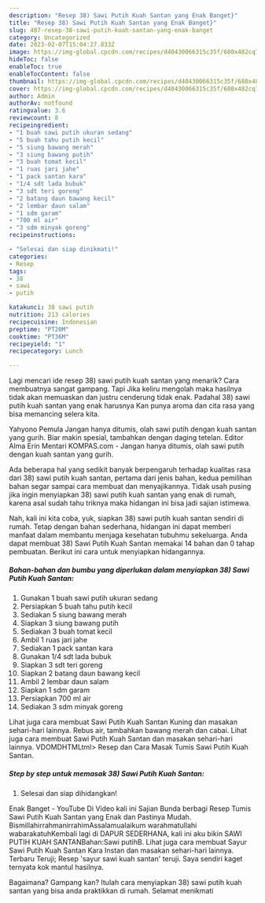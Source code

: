 ```yaml
---
description: "Resep 38) Sawi Putih Kuah Santan yang Enak Banget}"
title: "Resep 38) Sawi Putih Kuah Santan yang Enak Banget}"
slug: 407-resep-38-sawi-putih-kuah-santan-yang-enak-banget
category: Uncategorized
date: 2023-02-07T15:04:27.833Z
image: https://img-global.cpcdn.com/recipes/d40430066315c35f/680x482cq70/38-sawi-putih-kuah-santan-foto-resep-utama.jpg
hideToc: false
enableToc: true
enableTocContent: false
thumbnail: https://img-global.cpcdn.com/recipes/d40430066315c35f/680x482cq70/38-sawi-putih-kuah-santan-foto-resep-utama.jpg
cover: https://img-global.cpcdn.com/recipes/d40430066315c35f/680x482cq70/38-sawi-putih-kuah-santan-foto-resep-utama.jpg
author: Admin
authorAv: notfound
ratingvalue: 3.6
reviewcount: 8
recipeingredient:
- "1 buah sawi putih ukuran sedang"
- "5 buah tahu putih kecil"
- "5 siung bawang merah"
- "3 siung bawang putih"
- "3 buah tomat kecil"
- "1 ruas jari jahe"
- "1 pack santan kara"
- "1/4 sdt lada bubuk"
- "3 sdt teri goreng"
- "2 batang daun bawang kecil"
- "2 lembar daun salam"
- "1 sdm garam"
- "700 ml air"
- "3 sdm minyak goreng"
recipeinstructions:

- "Selesai dan siap dinikmati!"
categories:
- Resep
tags:
- 38
- sawi
- putih

katakunci: 38 sawi putih 
nutrition: 213 calories
recipecuisine: Indonesian
preptime: "PT20M"
cooktime: "PT36M"
recipeyield: "1"
recipecategory: Lunch

---
```



Lagi mencari ide resep 38) sawi putih kuah santan yang menarik? Cara membuatnya sangat gampang. Tapi Jika keliru mengolah maka hasilnya tidak akan memuaskan dan justru cenderung tidak enak. Padahal 38) sawi putih kuah santan yang enak harusnya Kan punya aroma dan cita rasa yang bisa memancing selera kita.


Yahyono Pemula Jangan hanya ditumis, olah sawi putih dengan kuah santan yang gurih. Biar makin spesial, tambahkan dengan daging tetelan. Editor Alma Erin Mentari KOMPAS.com - Jangan hanya ditumis, olah sawi putih dengan kuah santan yang gurih.

Ada beberapa hal yang sedikit banyak berpengaruh terhadap kualitas rasa dari 38) sawi putih kuah santan, pertama dari jenis bahan, kedua pemilihan bahan segar sampai cara membuat dan menyajikannya. Tidak usah pusing jika ingin menyiapkan 38) sawi putih kuah santan yang enak di rumah, karena asal sudah tahu triknya maka hidangan ini bisa jadi sajian istimewa.


Nah, kali ini kita coba, yuk, siapkan 38) sawi putih kuah santan sendiri di rumah. Tetap dengan bahan sederhana, hidangan ini dapat memberi manfaat dalam membantu menjaga kesehatan tubuhmu sekeluarga. Anda dapat membuat 38) Sawi Putih Kuah Santan memakai 14 bahan dan 0 tahap pembuatan. Berikut ini cara untuk menyiapkan hidangannya.

<!--inarticleads1-->

##### Bahan-bahan dan bumbu yang diperlukan dalam menyiapkan 38) Sawi Putih Kuah Santan:

1. Gunakan 1 buah sawi putih ukuran sedang
1. Persiapkan 5 buah tahu putih kecil
1. Sediakan 5 siung bawang merah
1. Siapkan 3 siung bawang putih
1. Sediakan 3 buah tomat kecil
1. Ambil 1 ruas jari jahe
1. Sediakan 1 pack santan kara
1. Gunakan 1/4 sdt lada bubuk
1. Siapkan 3 sdt teri goreng
1. Siapkan 2 batang daun bawang kecil
1. Ambil 2 lembar daun salam
1. Siapkan 1 sdm garam
1. Persiapkan 700 ml air
1. Sediakan 3 sdm minyak goreng


Lihat juga cara membuat Sawi Putih Kuah Santan Kuning dan masakan sehari-hari lainnya. Rebus air, tambahkan bawang merah dan cabai. Lihat juga cara membuat Sawi Putih Kuah Santan dan masakan sehari-hari lainnya. VDOMDHTMLtml&gt; Resep dan Cara Masak Tumis Sawi Putih Kuah Santan. 

<!--inarticleads2-->

##### Step by step untuk memasak 38) Sawi Putih Kuah Santan:


1. Selesai dan siap dihidangkan!

Enak Banget - YouTube Di Video kali ini Sajian Bunda berbagi Resep Tumis Sawi Putih Kuah Santan yang Enak dan Pastinya Mudah. BismillahirrahmanirrahimAssalamualaikum warahmatullahi wabarakatuhKembali lagi di DAPUR SEDERHANA, kali ini aku bikin SAWI PUTIH KUAH SANTANBahan:Sawi putihB. Lihat juga cara membuat Sayur Sawi Putih Kuah Santan Kara Instan dan masakan sehari-hari lainnya. Terbaru Teruji; Resep &#39;sayur sawi kuah santan&#39; teruji. Saya sendiri kaget ternyata kok mantul hasilnya. 

Bagaimana? Gampang kan? Itulah cara menyiapkan 38) sawi putih kuah santan yang bisa anda praktikkan di rumah. Selamat menikmati
